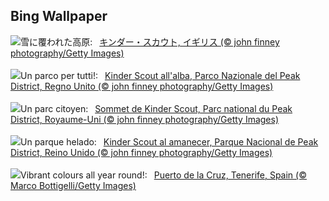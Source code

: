 ## Bing Wallpaper
![](https://www.bing.com/th?id=OHR.PeakDistrictNP_JA-JP8773323840_UHD.jpg&w=1000)雪に覆われた高原:&nbsp;&ensp;[キンダー・スカウト, イギリス (© john finney photography/Getty Images)](https://www.bing.com/th?id=OHR.PeakDistrictNP_JA-JP8773323840_UHD.jpg)
<br><br/>
![](https://www.bing.com/th?id=OHR.PeakDistrictNP_IT-IT5172127370_UHD.jpg&w=1000)Un parco per tutti!:&nbsp;&ensp;[Kinder Scout all'alba, Parco Nazionale del Peak District, Regno Unito (© john finney photography/Getty Images)](https://www.bing.com/th?id=OHR.PeakDistrictNP_IT-IT5172127370_UHD.jpg)
<br><br/>
![](https://www.bing.com/th?id=OHR.PeakDistrictNP_FR-FR7006243116_UHD.jpg&w=1000)Un parc citoyen:&nbsp;&ensp;[Sommet de Kinder Scout, Parc national du Peak District, Royaume-Uni (© john finney photography/Getty Images)](https://www.bing.com/th?id=OHR.PeakDistrictNP_FR-FR7006243116_UHD.jpg)
<br><br/>
![](https://www.bing.com/th?id=OHR.PeakDistrictNP_ES-ES1714203483_UHD.jpg&w=1000)Un parque helado:&nbsp;&ensp;[Kinder Scout al amanecer, Parque Nacional de Peak District, Reino Unido (© john finney photography/Getty Images)](https://www.bing.com/th?id=OHR.PeakDistrictNP_ES-ES1714203483_UHD.jpg)
<br><br/>
![](https://www.bing.com/th?id=OHR.CarnavalTenerife_EN-GB7377141712_UHD.jpg&w=1000)Vibrant colours all year round!:&nbsp;&ensp;[Puerto de la Cruz, Tenerife, Spain (© Marco Bottigelli/Getty Images)](https://www.bing.com/th?id=OHR.CarnavalTenerife_EN-GB7377141712_UHD.jpg)
<br><br/>
